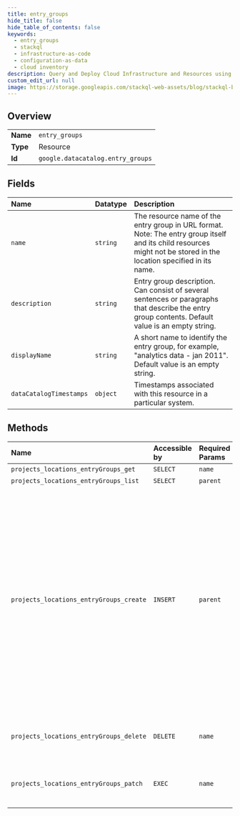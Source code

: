 ```yaml
---
title: entry_groups
hide_title: false
hide_table_of_contents: false
keywords:
  - entry_groups
  - stackql
  - infrastructure-as-code
  - configuration-as-data
  - cloud inventory
description: Query and Deploy Cloud Infrastructure and Resources using SQL
custom_edit_url: null
image: https://storage.googleapis.com/stackql-web-assets/blog/stackql-blog-post-featured-image.png
---
```

  
    

## Overview
<table><tbody>
<tr><td><b>Name</b></td><td><code>entry_groups</code></td></tr>
<tr><td><b>Type</b></td><td>Resource</td></tr>
<tr><td><b>Id</b></td><td><code>google.datacatalog.entry_groups</code></td></tr>
</tbody></table>

## Fields
| Name | Datatype | Description |
|:-----|:---------|:------------|
| `name` | `string` | The resource name of the entry group in URL format. Note: The entry group itself and its child resources might not be stored in the location specified in its name. |
| `description` | `string` | Entry group description. Can consist of several sentences or paragraphs that describe the entry group contents. Default value is an empty string. |
| `displayName` | `string` | A short name to identify the entry group, for example, "analytics data - jan 2011". Default value is an empty string. |
| `dataCatalogTimestamps` | `object` | Timestamps associated with this resource in a particular system. |
## Methods
| Name | Accessible by | Required Params | Description |
|:-----|:--------------|:----------------|:------------|
| `projects_locations_entryGroups_get` | `SELECT` | `name` | Gets an entry group. |
| `projects_locations_entryGroups_list` | `SELECT` | `parent` | Lists entry groups. |
| `projects_locations_entryGroups_create` | `INSERT` | `parent` | Creates an entry group. An entry group contains logically related entries together with [Cloud Identity and Access Management](https://cloud.google.com/data-catalog/docs/concepts/iam) policies. These policies specify users who can create, edit, and view entries within entry groups. Data Catalog automatically creates entry groups with names that start with the `@` symbol for the following resources: * BigQuery entries (`@bigquery`) * Pub/Sub topics (`@pubsub`) * Dataproc Metastore services (`@dataproc_metastore_{SERVICE_NAME_HASH}`) You can create your own entry groups for Cloud Storage fileset entries and custom entries together with the corresponding IAM policies. User-created entry groups can't contain the `@` symbol, it is reserved for automatically created groups. Entry groups, like entries, can be searched. A maximum of 10,000 entry groups may be created per organization across all locations. You must enable the Data Catalog API in the project identified by the `parent` parameter. For more information, see [Data Catalog resource project](https://cloud.google.com/data-catalog/docs/concepts/resource-project). |
| `projects_locations_entryGroups_delete` | `DELETE` | `name` | Deletes an entry group. You must enable the Data Catalog API in the project identified by the `name` parameter. For more information, see [Data Catalog resource project](https://cloud.google.com/data-catalog/docs/concepts/resource-project). |
| `projects_locations_entryGroups_patch` | `EXEC` | `name` | Updates an entry group. You must enable the Data Catalog API in the project identified by the `entry_group.name` parameter. For more information, see [Data Catalog resource project](https://cloud.google.com/data-catalog/docs/concepts/resource-project). |
